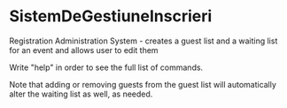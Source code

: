 # SistemDeGestiuneInscrieri
Registration Administration System - creates a guest list and a waiting list for an event and allows user to edit them

Write "help" in order to see the full list of commands.

Note that adding or removing guests from the guest list will automatically alter the waiting list as well, as needed.
